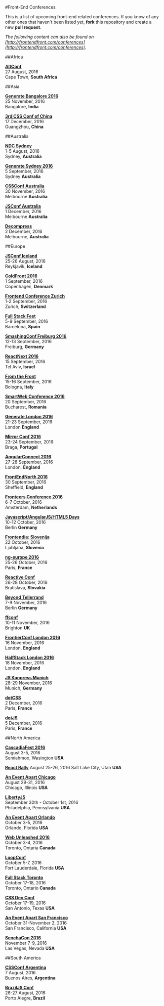 #Front-End Conferences

This is a list of upcoming front-end related conferences. If you know of any other ones that haven't been listed yet, **fork** this repository and create a new **pull request**.

*The following content can also be found on [http://frontendfront.com/conferences](http://frontendfront.com/conferences).*

##Africa

[**AltConf**](http://www.alterconf.com/sessions/cape-town-south-africa)  
27 August, 2016  
Cape Town, **South Africa**


##Asia

[**Generate Bangalore 2016**](http://www.generateconf.com/)  
25 November, 2016  
Bangalore, **India**

[**3rd CSS Conf of China**](http://css.w3ctech.com/)  
17 December, 2016  
Guangzhou, **China**


##Australia

[**NDC Sydney**](http://ndcsydney.com/)  
1-5 August, 2016  
Sydney, **Australia**

[**Generate Sydney 2016**](http://generateconf.com/)  
5 September, 2016  
Sydney **Australia**

[**CSSConf Australia**](http://2016.cssconf.com.au/)  
30 November, 2016  
Melbourne **Australia**

[**JSConf Australia**](http://2016.jsconfau.com/)  
1 December, 2016  
Melbourne **Australia**

[**Decompress**](http://decompress.com.au/)  
2 December, 2016  
Melbourne, **Australia**


##Europe

[**JSConf Iceland**](http://2016.jsconf.is/)  
25-26 August, 2016  
Reykjavik, **Iceland**

[**ColdFront 2016**](https://2016.coldfrontconf.com/)  
1 September, 2016  
Copenhagen, **Denmark**

[**Frontend Conference Zurich**](https://frontendconf.ch/)  
1-2 September, 2016  
Zurich, **Switzerland**

[**Full Stack Fest**](http://2016.fullstackfest.com/)  
5-9 September, 2016  
Barcelona, **Spain**

[**SmashingConf Freiburg 2016**](http://smashingconf.com/)  
12-13 September, 2016  
Freiburg, **Germany**

[**ReactNext 2016**](http://react-next.com/)  
15 September, 2016  
Tel Aviv, **Israel**

[**From the Front**](http://2016.fromthefront.it/)  
15-16 September, 2016  
Bologna, **Italy**

[**SmartWeb Conference 2016**](http://www.smartwebconf.com/)  
20 September, 2016  
Bucharest, **Romania**

[**Generate London 2016**](http://generateconf.com/)  
21-23 September, 2016  
London **England**

[**Mirror Conf 2016**](http://mirrorconf.com/)  
23-24 September, 2016  
Braga, **Portugal**

[**AngularConnect 2016**](http://angularconnect.com/)  
27-28 September, 2016  
London, **England**

[**FrontEndNorth 2016**](http://frontendnorth.com/)  
30 September, 2016  
Sheffield, **England**

[**Fronteers Conference 2016**](https://fronteers.nl/congres/2016)  
6-7 October, 2016  
Amsterdam, **Netherlands**

[**Javascript/AngularJS/HTML5 Days**](http://javascript-days.de/)  
10-12 October, 2016  
Berlin **Germany**

[**Frontendia: Slovenija**](http://frontendia.com/)  
22 October, 2016  
Ljubljana, **Slovenia**

[**ng-europe 2016**](https://ngeurope.org/)  
25-26 October, 2016  
Paris, **France**

[**Reactive Conf**](https://reactiveconf.com/)  
26-28 October, 2016  
Bratislava, **Slovakia**

[**Beyond Tellerrand**](http://beyondtellerrand.com/)  
7-9 November, 2016  
Berlin **Germany**

[**ffconf**](http://ffconf.org/)  
10-11 November, 2016  
Brighton **UK**

[**FrontierConf London 2016**](https://www.frontierconf.com/)  
16 November, 2016  
London, **England**

[**HalfStack London 2016**](http://www.halfstackconf.com/)  
18 November, 2016  
London, **England**  

[**JS Kongress Munich**](http://js-kongress.de/)  
28-29 November, 2016  
Munich, **Germany**

[**dotCSS**](http://www.dotcss.io/)  
2 December, 2016  
Paris, **France**

[**dotJS**](http://www.dotjs.io/)  
5 December, 2016  
Paris, **France**


##North America

[**CascadiaFest 2016**](https://2016.cascadiafest.org/)  
August 3-5, 2016  
Semiahmoo, Wasington **USA**

[**React Rally**](http://www.reactrally.com/)
August 25-26, 2016
Salt Lake City, Utah **USA**

[**An Event Apart Chicago**](http://aneventapart.com/event/chicago-2016)  
August 29-31, 2016  
Chicago, Illinois **USA**

[**LibertyJS**](http://www.libertyjs.com/)  
September 30th - October 1st, 2016  
Philadelphia, Pennsylvania **USA**

[**An Event Apart Orlando**](http://aneventapart.com/event/orlando-2016)  
October 3-5, 2016  
Orlando, Florida **USA**

[**Web Unleashed 2016**](http://fitc.ca/event/webu16/)  
October 3-4, 2016  
Toronto, Ontaria **Canada**

[**LoopConf**](https://loopconf.com/)  
October 5-7, 2016  
Fort Lauderdale, Florida **USA**

[**Full Stack Toronto**](https://fsto.co/)  
October 17-18, 2016  
Toronto, Ontario **Canada**

[**CSS Dev Conf**](http://2016.cssdevconf.com/)  
October 17-19, 2016  
San Antonio, Texas **USA**

[**An Event Apart San Francisco**](http://aneventapart.com/event/san-francisco-2016)  
October 31-November 2, 2016  
San Francisco, California **USA**

[**SenchaCon 2016**](http://www.senchacon.com/)  
November 7-9, 2016  
Las Vegas, Nevada **USA**


##South America

[**CSSConf Argentina**](http://cssconfar.com)  
7 August, 2016  
Buenos Aires, **Argentina**

[**BrazilJS Conf**](https://braziljs.org/conf)  
26-27 August, 2016  
Porto Alegre, **Brazil**
